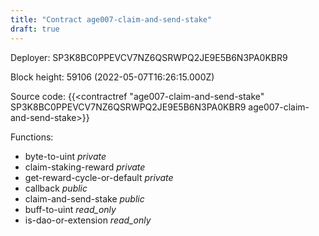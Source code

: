 ```yaml
---
title: "Contract age007-claim-and-send-stake"
draft: true
---
```

Deployer: SP3K8BC0PPEVCV7NZ6QSRWPQ2JE9E5B6N3PA0KBR9


 



Block height: 59106 (2022-05-07T16:26:15.000Z)

Source code: {{<contractref "age007-claim-and-send-stake" SP3K8BC0PPEVCV7NZ6QSRWPQ2JE9E5B6N3PA0KBR9 age007-claim-and-send-stake>}}

Functions:

* byte-to-uint _private_
* claim-staking-reward _private_
* get-reward-cycle-or-default _private_
* callback _public_
* claim-and-send-stake _public_
* buff-to-uint _read_only_
* is-dao-or-extension _read_only_
